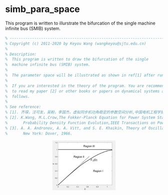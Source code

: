 # simb_para_space
 This program is written to illurstrate the bifurcation of the single machine infinite bus (SMIB) system.

```matlab
% -----------------------------------------------------------------------
% Copyright (c) 2011-2020 by Keyou Wang (wangkeyou@sjtu.edu.cn)
% 
% Description:
%  This program is written to draw the bifurcation of the single
%  machine infinite bus (SMIB) system.
%
%  The parameter space will be illustrated as shown in ref[1] after run this script. 
%  
%  If you are interested in the theory of the program. You are recommended
%  to read my paper [2] or other books or papers on dynamical systems as
%  follows.
%   
% See reference:
% [1]. 齐琛，汪可友，吴盼，李国杰，虚拟同步机功角稳定的参数空间分析,中国电机工程学报，2019
% [2]. K.Wang, M.L.Crow,The Fokker-Planck Equation for Power System Stability
%       Probability Density Function Evolution,IEEE Transactions on Power Systems, 2013
% [3]. A. A. Andronov, A. A. Vitt, and S. E. Khaikin, Theory of Oscillators.
%       New York: Dover, 1966.
```
<center><img src="img/README-2020-02-28-22-08-32.png" alt="" width="40%"></center>
